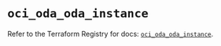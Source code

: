 # `oci_oda_oda_instance`

Refer to the Terraform Registry for docs: [`oci_oda_oda_instance`](https://registry.terraform.io/providers/hashicorp/oci/7.19.0/docs/resources/oda_oda_instance).
